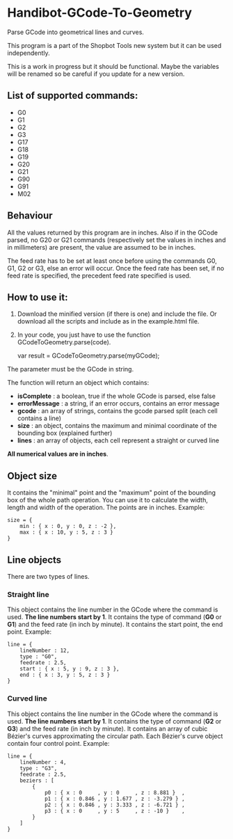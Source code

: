 # Handibot-GCode-To-Geometry
Parse GCode into geometrical lines and curves.

This program is a part of the Shopbot Tools new system but it can be used
independently.

This is a work in progress but it should be functional. Maybe the variables
will be renamed so be careful if you update for a new version.

## List of supported commands:
* G0
* G1
* G2
* G3
* G17
* G18
* G19
* G20
* G21
* G90
* G91
* M02

## Behaviour
All the values returned by this program are in inches. Also if in the GCode
parsed, no G20 or G21 commands (respectively set the values in inches and in
millimeters) are present, the value are assumed to be in inches.

The feed rate has to be set at least once before using the commands G0, G1, G2
or G3, else an error will occur. Once the feed rate has been set, if no feed
rate is specified, the precedent feed rate specified is used.

## How to use it:
1. Download the minified version (if there is one) and include the file. Or
download all the scripts and include as in the example.html file.
2. In your code, you just have to use the function GCodeToGeometry.parse(code).

    var result = GCodeToGeometry.parse(myGCode);

The parameter must be the GCode in string.

The function will return an object which contains:
* **isComplete** : a boolean, true if the whole GCode is parsed, else false
* **errorMessage** : a string, if an error occurs, contains an error message
* **gcode** : an array of strings, contains the gcode parsed split (each cell
contains a line)
* **size** : an object, contains the maximum and minimal coordinate of
the bounding box (explained further)
* **lines** : an array of objects, each cell represent a straight or curved line

**All numerical values are in inches**.

## Object size
It contains the "minimal" point and the "maximum" point of the bounding box of
the whole path operation.
You can use it to calculate the width, length and width of the operation.
The points are in inches.
Example:

    size = {
        min : { x : 0, y : 0, z : -2 },
        max : { x : 10, y : 5, z : 3 }
    }

## Line objects
There are two types of lines.

### Straight line
This object contains the line number in the GCode where the command is used.
**The line numbers start by 1**.
It contains the type of command (**G0** or **G1**) and the feed rate (in inch by
minute).
It contains the start point, the end point.
Example:

    line = {
        lineNumber : 12,
        type : "G0",
        feedrate : 2.5,
        start : { x : 5, y : 9, z : 3 },
        end : { x : 3, y : 5, z : 3 }
    }


### Curved line
This object contains the line number in the GCode where the command is used.
**The line numbers start by 1**.
It contains the type of command (**G2** or **G3**) and the feed rate (in inch by
minute).
It contains an array of cubic Bézier's curves approximating the circular path.
Each Bézier's curve object contain four control point.
Example:

    line = {
        lineNumber : 4,
        type : "G3",
        feedrate : 2.5,
        beziers : [
            {
                p0 : { x : 0     , y : 0     , z : 8.881 }  ,
                p1 : { x : 0.846 , y : 1.677 , z : -3.279 } ,
                p2 : { x : 0.846 , y : 3.333 , z : -6.721 } ,
                p3 : { x : 0     , y : 5     , z : -10 }    ,
            }
        ]
    }
